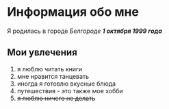# Информация обо мне 
Я родилась в городе *Белгороде* __*1 октября 1999 года*__ 
## Мои увлечения
1. я люблю читать книги
2. мне нравится танцевать
3. иногда я готовлю вкусные блюда 
4. путешествия - это также мое хобби 
1. ~~я люблю ничего не делать~~
